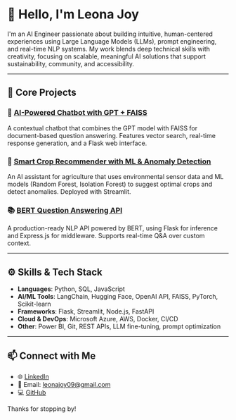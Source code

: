 # 👋 Hello, I'm Leona Joy

I'm an AI Engineer passionate about building intuitive, human-centered experiences using Large Language Models (LLMs), prompt engineering, and real-time NLP systems. My work blends deep technical skills with creativity, focusing on scalable, meaningful AI solutions that support sustainability, community, and accessibility.

---

## 💼 Core Projects

### 🤖 [AI-Powered Chatbot with GPT + FAISS](https://github.com/leonajoy09/chatbot-gpt-faiss)
A contextual chatbot that combines the GPT model with FAISS for document-based question answering. Features vector search, real-time response generation, and a Flask web interface.

### 🌱 [Smart Crop Recommender with ML & Anomaly Detection](https://github.com/leonajoy09/smart-crop-recommender)
An AI assistant for agriculture that uses environmental sensor data and ML models (Random Forest, Isolation Forest) to suggest optimal crops and detect anomalies. Deployed with Streamlit.

### 📚 [BERT Question Answering API](https://github.com/leonajoy09/bert-qa-api)
A production-ready NLP API powered by BERT, using Flask for inference and Express.js for middleware. Supports real-time Q&A over custom context.

---

## ⚙️ Skills & Tech Stack

- **Languages**: Python, SQL, JavaScript  
- **AI/ML Tools**: LangChain, Hugging Face, OpenAI API, FAISS, PyTorch, Scikit-learn  
- **Frameworks**: Flask, Streamlit, Node.js, FastAPI  
- **Cloud & DevOps**: Microsoft Azure, AWS, Docker, CI/CD  
- **Other**: Power BI, Git, REST APIs, LLM fine-tuning, prompt optimization

---

## 📫 Connect with Me

- 🌐 [LinkedIn](https://linkedin.com/in/leona-joy-080580179/)
- 📧 Email: leonajoy09@gmail.com  
- 💻 [GitHub](https://github.com/leonajoy09)

Thanks for stopping by!
